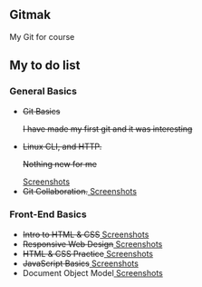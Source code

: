 ## Gitmak
My Git  for course 
<h2>My to do list</h2>
<h3>General Basics</h3>
<ul>
  <li><s>Git Basics<p>I have made my first git and it was interesting</p></s></li>
  <li><s>Linux CLI, and HTTP.<p>Nothing new for me</p></s><a href="https://github.com/makolvik/kottans
    frontend/blob/master/Linux%20CLI%2C%20and%20HTTP/list.md"> Screenshots</a></li>
  <li><s>Git Collaboration.</s><a href="https://github.com/makolvik/kottans-frontend/blob/master/Git%20Collaboration/list.md">
    Screenshots</a></li>
</ul>
<h3>Front-End Basics</h3>
<ul>
  <li><s>Intro to HTML & CSS</s><a href="https://github.com/makolvik/kottans-frontend/blob/master/Git%20Collaboration/list.md">
    Screenshots</a></li>
  <li><s>Responsive Web Design</s><a href="https://github.com/makolvik/kottans-frontend/blob/master/Git%20Collaboration/list.md">
    Screenshots</a></li>
  <li><s>HTML & CSS Practice</s><a href="https://github.com/makolvik/kottans-frontend/blob/master/Git%20Collaboration/list.md">
    Screenshots</a></li>
  <li><s>JavaScript Basics</s><a href="https://github.com/makolvik/kottans-frontend/blob/master/Git%20Collaboration/list.md">
    Screenshots</a></li>
  <li>Document Object Model<a href="https://github.com/makolvik/kottans-frontend/blob/master/Git%20Collaboration/list.md">
    Screenshots</a></li>
</ul>
